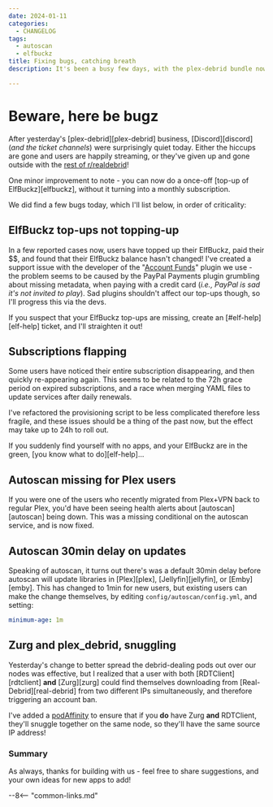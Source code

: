 ```yaml
---
date: 2024-01-11
categories:
  - CHANGELOG
tags:
  - autoscan
  - elfbuckz
title: Fixing bugs, catching breath
description: It's been a busy few days, with the plex-debrid bundle now available! No new toyz today, but we did find some bugz to fix...

---
```

# Beware, here be bugz

After yesterday's [plex-debrid][plex-debrid] business, [Discord][discord] (*and the ticket channels*) were surprisingly quiet today. Either the hiccups are gone and users are happily streaming, or they've given up and gone outside with the [rest of r/realdebrid](https://www.reddit.com/r/RealDebrid/comments/193ogzd/is_rd_down/)!

One minor improvement to note - you can now do a once-off [top-up of ElfBuckz][elfbuckz], without it turning into a monthly subscription.

We did find a few bugs today, which I'll list below, in order of criticality:

<!-- more -->

## ElfBuckz top-ups not topping-up

In a few reported cases now, users have topped up their ElfBuckz, paid their $$, and found that their ElfBuckz balance hasn't changed! I've created a support issue with the developer of the "[Account Funds](https://woocommerce.com/document/account-funds/)" plugin we use - the problem seems to be caused by the PayPal Payments plugin grumbling about missing metadata, when paying with a credit card (*i.e., PayPal is sad it's not invited to play*). Sad plugins shouldn't affect our top-ups though, so I'll progress this via the devs.

If you suspect that your ElfBuckz top-ups are missing, create an [#elf-help][elf-help] ticket, and I'll straighten it out!

## Subscriptions flapping

Some users have noticed their entire subscription disappearing, and then quickly re-appearing again. This seems to be related to the 72h grace period on expired subscriptions, and a race when merging YAML files to update services after daily renewals.

I've refactored the provisioning script to be less complicated therefore less fragile, and these issues should be a thing of the past now, but the effect may take up to 24h to roll out. 

If you suddenly find yourself with no apps, and your ElfBuckz are in the green, [you know what to do][elf-help]...

## Autoscan missing for Plex users

If you were one of the users who recently migrated from Plex+VPN back to regular Plex, you'd have been seeing health alerts about [autoscan][autoscan] being down. This was a missing conditional on the autoscan service, and is now fixed.

## Autoscan 30min delay on updates

Speaking of autoscan, it turns out there's was a default 30min delay before autoscan will update libraries in [Plex][plex], [Jellyfin][jellyfin], or [Emby][emby]. This has changed to 1min for new users, but existing users can make the change themselves, by editing `config/autoscan/config.yml`, and setting:

```yaml
minimum-age: 1m
```

## Zurg and plex_debrid, snuggling

Yesterday's change to better spread the debrid-dealing pods out over our nodes was effective, but I realized that a user with both [RDTClient][rdtclient] **and** [Zurg][zurg] could find themselves downloading from [Real-Debrid][real-debrid] from two different IPs simultaneously, and therefore triggering an account ban.

I've added a [podAffinity](https://github.com/geek-cookbook/elf-charts/blob/98918e0f05fb35e59ccbb608661097795a0d0000/charts/other/myprecious/values.yaml#L8058) to ensure that if you **do** have Zurg **and** RDTClient, they'll snuggle together on the same node, so they'll have the same source IP address!

### Summary

As always, thanks for building with us - feel free to share suggestions, and your own ideas for new apps to add!

--8<-- "common-links.md"

[^1]: The big increase here is due to all the Zurg mounts!